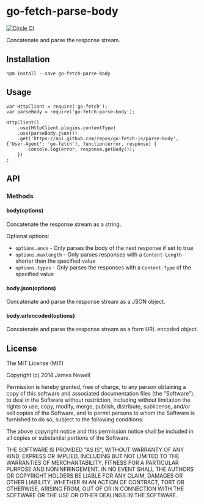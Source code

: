 # go-fetch-parse-body

[![Circle CI](https://circleci.com/gh/go-fetch-js/parse-body.svg?style=svg)](https://circleci.com/gh/go-fetch-js/parse-body)

Concatenate and parse the response stream.

## Installation 

    npm install --save go-fetch-parse-body
    
## Usage
    
    var HttpClient = require('go-fetch');
    var parseBody = require('go-fetch-parse-body');
    
    HttpClient()
        .use(HttpClient.plugins.contentType)
        .use(parseBody.json())
        .get('https://api.github.com/repos/go-fetch-js/parse-body', {'User-Agent': 'go-fetch'}, function(error, response) {
            console.log(error, response.getBody());
        })
    ;
    
## API

### Methods

#### body(options)

Concatenate the response stream as a string.

Optional options:

- `options.once` - Only parses the body of the next response if set to true
- `options.maxlength` - Only parses responses with a `Content-Length` shorter than the specified value  
- `options.types` - Only parses the responses with a `Content-Type` of the specified value

#### body.json(options)

Concatenate and parse the response stream as a JSON object.

#### body.urlencoded(options)

Concatenate and parse the response stream as a form URL encoded object.

## License

The MIT License (MIT)

Copyright (c) 2014 James Newell

Permission is hereby granted, free of charge, to any person obtaining a copy of this software and associated documentation files (the "Software"), to deal in the Software without restriction, including without limitation the rights to use, copy, modify, merge, publish, distribute, sublicense, and/or sell copies of the Software, and to permit persons to whom the Software is furnished to do so, subject to the following conditions:

The above copyright notice and this permission notice shall be included in all copies or substantial portions of the Software.

THE SOFTWARE IS PROVIDED "AS IS", WITHOUT WARRANTY OF ANY KIND, EXPRESS OR IMPLIED, INCLUDING BUT NOT LIMITED TO THE WARRANTIES OF MERCHANTABILITY, FITNESS FOR A PARTICULAR PURPOSE AND NONINFRINGEMENT. IN NO EVENT SHALL THE AUTHORS OR COPYRIGHT HOLDERS BE LIABLE FOR ANY CLAIM, DAMAGES OR OTHER LIABILITY, WHETHER IN AN ACTION OF CONTRACT, TORT OR OTHERWISE, ARISING FROM, OUT OF OR IN CONNECTION WITH THE SOFTWARE OR THE USE OR OTHER DEALINGS IN THE SOFTWARE.